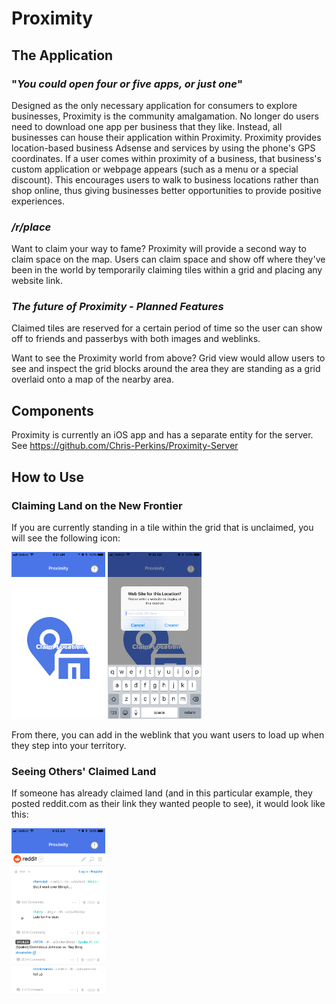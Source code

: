 # Proximity

## The Application
### "_You could open four or five apps, or just one_"

 Designed as the only necessary application for consumers to explore businesses, Proximity is the community amalgamation.  No longer do users need to download one app per business that they like.  Instead, all businesses can house their application within Proximity.    Proximity provides location-based business Adsense and services by using the phone's GPS coordinates.  If a user comes within proximity of a business, that business's custom application or webpage appears (such as a menu or a special discount).  This encourages users to walk to business locations rather than shop online, thus giving businesses better opportunities to provide positive experiences.  

### _/r/place_
 Want to claim your way to fame?  Proximity will provide a second way to claim space on the map.  Users can claim space and show off where they've been in the world by temporarily claiming tiles within a grid and placing any website link.

### _The future of Proximity - Planned Features_
 Claimed tiles are reserved for a certain period of time so the user can show off to friends and passerbys with both images and weblinks.
 
 Want to see the Proximity world from above? Grid view would allow users to see and inspect the grid blocks around the area they are standing as a grid overlaid onto a map of the nearby area.

## Components
 Proximity is currently an iOS app and has a separate entity for the server.  See https://github.com/Chris-Perkins/Proximity-Server
 
 ## How to Use
 ### Claiming Land on the New Frontier
 
  If you are currently standing in a tile within the grid that is unclaimed, you will see the following icon:
  
<img src="https://github.com/Chris-Perkins/Proximity/blob/master/imgs/claimNewLocation.PNG?raw=true" width="150"> <img src="https://github.com/Chris-Perkins/Proximity/blob/master/imgs/enterURL.PNG?raw=true" width="150">

From there, you can add in the weblink that you want users to load up when they step into your territory.

 ### Seeing Others' Claimed Land
 
 If someone has already claimed land (and in this particular example, they posted reddit.com as their link they wanted people to see), it would look like this:
 
 <img src="https://github.com/Chris-Perkins/Proximity/blob/master/imgs/proximityOnReddit.PNG?raw=true" width="150">
 
